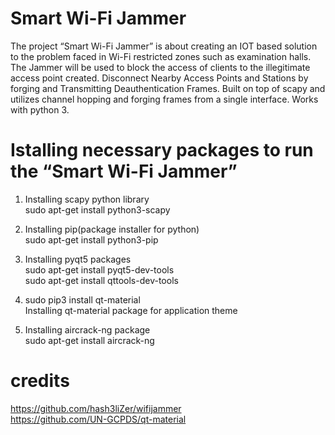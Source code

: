 
# Smart Wi-Fi Jammer
The project “Smart Wi-Fi Jammer” is about creating an IOT based solution to the problem faced in Wi-Fi restricted zones such as examination halls. The Jammer will be used to block the access of clients to the illegitimate access point created. Disconnect Nearby Access Points and Stations by forging and Transmitting Deauthentication Frames. Built on top of scapy and utilizes channel hopping and forging frames from a single interface. Works with python 3.

# Istalling necessary packages to run the “Smart Wi-Fi Jammer”

1. Installing scapy python library</br>
   sudo apt-get install python3-scapy

2. Installing pip(package installer for python)</br>
   sudo apt-get install python3-pip

3. Installing pyqt5 packages</br>
   sudo apt-get install pyqt5-dev-tools</br>
   sudo apt-get install qttools-dev-tools

4. sudo pip3 install qt-material</br>
   Installing qt-material package for application theme

5. Installing aircrack-ng package</br>
   sudo apt-get install aircrack-ng





# credits
https://github.com/hash3liZer/wifijammer</br> 
https://github.com/UN-GCPDS/qt-material


